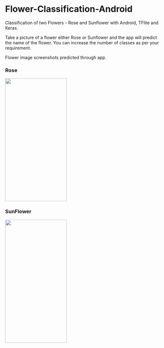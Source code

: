 # Flower-Classification-Android
Classification of two Flowers - Rose and Sunflower with Android, TFlite and Keras.

Take a picture of a flower either Rose or Sunflower and the app will predict the name of the flower. You can increase the number of classes as per your requirement. 

Flower image screenshots predicted through app.

<h3>Rose</h3>
<img src="https://github.com/https://github.com/LikithaVemulapalli/Flower-Classification-Android.git/blob/master/Rose.jpg" width="200" height="400">

<h3>SunFlower</h3>
<img src="https://github.com/https://github.com/LikithaVemulapalli/Flower-Classification-Android.git/blob/master/SunFlower.jpg" width="200" height="400">







